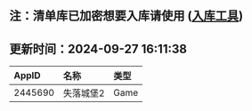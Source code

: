 ## 注：清单库已加密想要入库请使用 ([入库工具](https://github.com/BlankTMing/ManifestAutoUpdate/releases))

## 更新时间：2024-09-27 16:11:38
| AppID | 名称 | 类型  |
| :-------------------- | :----------------------------- | :----------- |
| 2445690 | 失落城堡2| Game |
